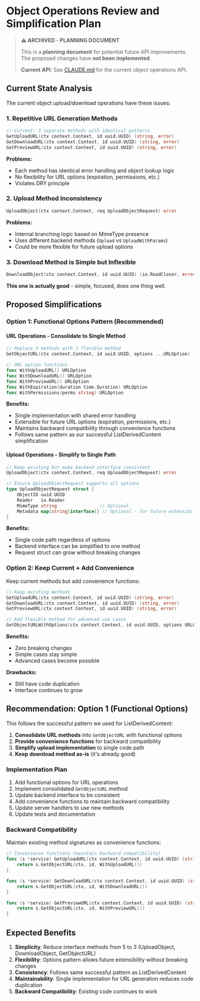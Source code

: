 # Object Operations Review and Simplification Plan

> **⚠️ ARCHIVED - PLANNING DOCUMENT**
>
> This is a **planning document** for potential future API improvements. The proposed changes have **not been implemented**.
>
> **Current API**: See [CLAUDE.md](../CLAUDE.md) for the current object operations API.

## Current State Analysis

The current object upload/download operations have these issues:

### 1. Repetitive URL Generation Methods
```go
// Current: 3 separate methods with identical patterns
GetUploadURL(ctx context.Context, id uuid.UUID) (string, error)
GetDownloadURL(ctx context.Context, id uuid.UUID) (string, error)
GetPreviewURL(ctx context.Context, id uuid.UUID) (string, error)
```

**Problems:**
- Each method has identical error handling and object lookup logic
- No flexibility for URL options (expiration, permissions, etc.)
- Violates DRY principle

### 2. Upload Method Inconsistency
```go
UploadObject(ctx context.Context, req UploadObjectRequest) error
```

**Problems:**
- Internal branching logic based on MimeType presence
- Uses different backend methods (`Upload` vs `UploadWithParams`)
- Could be more flexible for future upload options

### 3. Download Method is Simple but Inflexible
```go
DownloadObject(ctx context.Context, id uuid.UUID) (io.ReadCloser, error)
```

**This one is actually good** - simple, focused, does one thing well.

## Proposed Simplifications

### Option 1: Functional Options Pattern (Recommended)

#### URL Operations - Consolidate to Single Method
```go
// Replace 3 methods with 1 flexible method
GetObjectURL(ctx context.Context, id uuid.UUID, options ...URLOption) (string, error)

// URL option functions
func WithUploadURL() URLOption
func WithDownloadURL() URLOption
func WithPreviewURL() URLOption
func WithExpiration(duration time.Duration) URLOption
func WithPermissions(perms string) URLOption
```

**Benefits:**
- Single implementation with shared error handling
- Extensible for future URL options (expiration, permissions, etc.)
- Maintains backward compatibility through convenience functions
- Follows same pattern as our successful ListDerivedContent simplification

#### Upload Operations - Simplify to Single Path
```go
// Keep existing but make backend interface consistent
UploadObject(ctx context.Context, req UploadObjectRequest) error

// Ensure UploadObjectRequest supports all options
type UploadObjectRequest struct {
    ObjectID uuid.UUID
    Reader   io.Reader
    MimeType string                // Optional
    Metadata map[string]interface{} // Optional - for future extensibility
}
```

**Benefits:**
- Single code path regardless of options
- Backend interface can be simplified to one method
- Request struct can grow without breaking changes

### Option 2: Keep Current + Add Convenience

Keep current methods but add convenience functions:

```go
// Keep existing methods
GetUploadURL(ctx context.Context, id uuid.UUID) (string, error)
GetDownloadURL(ctx context.Context, id uuid.UUID) (string, error)
GetPreviewURL(ctx context.Context, id uuid.UUID) (string, error)

// Add flexible method for advanced use cases
GetObjectURLWithOptions(ctx context.Context, id uuid.UUID, options URLOptions) (string, error)
```

**Benefits:**
- Zero breaking changes
- Simple cases stay simple
- Advanced cases become possible

**Drawbacks:**
- Still have code duplication
- Interface continues to grow

## Recommendation: Option 1 (Functional Options)

This follows the successful pattern we used for ListDerivedContent:

1. **Consolidate URL methods** into `GetObjectURL` with functional options
2. **Provide convenience functions** for backward compatibility
3. **Simplify upload implementation** to single code path
4. **Keep download method as-is** (it's already good)

### Implementation Plan

1. Add functional options for URL operations
2. Implement consolidated `GetObjectURL` method
3. Update backend interface to be consistent
4. Add convenience functions to maintain backward compatibility
5. Update server handlers to use new methods
6. Update tests and documentation

### Backward Compatibility

Maintain existing method signatures as convenience functions:

```go
// Convenience functions (maintain backward compatibility)
func (s *service) GetUploadURL(ctx context.Context, id uuid.UUID) (string, error) {
    return s.GetObjectURL(ctx, id, WithUploadURL())
}

func (s *service) GetDownloadURL(ctx context.Context, id uuid.UUID) (string, error) {
    return s.GetObjectURL(ctx, id, WithDownloadURL())
}

func (s *service) GetPreviewURL(ctx context.Context, id uuid.UUID) (string, error) {
    return s.GetObjectURL(ctx, id, WithPreviewURL())
}
```

## Expected Benefits

1. **Simplicity**: Reduce interface methods from 5 to 3 (UploadObject, DownloadObject, GetObjectURL)
2. **Flexibility**: Options pattern allows future extensibility without breaking changes
3. **Consistency**: Follows same successful pattern as ListDerivedContent
4. **Maintainability**: Single implementation for URL generation reduces code duplication
5. **Backward Compatibility**: Existing code continues to work